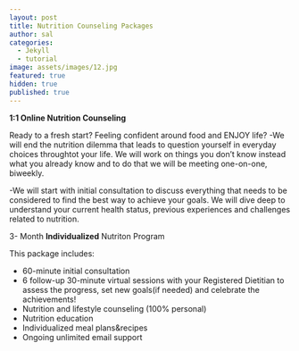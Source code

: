 ```yaml
---
layout: post
title: Nutrition Counseling Packages
author: sal
categories:
  - Jekyll
  - tutorial
image: assets/images/12.jpg
featured: true
hidden: true
published: true
---
```


**1:1 Online Nutrition Counseling**

Ready to a fresh start? Feeling confident around food and ENJOY life?
-We will end the nutrition dilemma that leads to question yourself in everyday choices throughtot your life. We will work on things you don’t know instead what you already know and to do that we will be meeting one-on-one, biweekly. 

-We will start with initial consultation to discuss everything that needs to be considered to find the best way to achieve your goals. We will dive deep to understand your current health status, previous experiences and challenges related to nutrition. 

3- Month **Individualized** Nutriton Program 

This package includes: 
- 60-minute initial consultation
- 6 follow-up 30-minute virtual sessions with your Registered Dietitian to assess the progress, set new goals(if needed) and celebrate the achievements! 
- Nutrition and lifestyle counseling (100% personal)
- Nutrition education 
- Individualized meal plans&recipes 
- Ongoing unlimited email support


 
